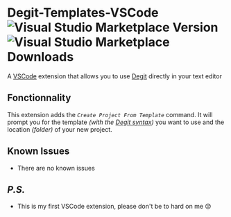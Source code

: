 # Degit-Templates-VSCode ![Visual Studio Marketplace Version](https://img.shields.io/visual-studio-marketplace/v/samumartineau.degit-templates) ![Visual Studio Marketplace Downloads](https://img.shields.io/visual-studio-marketplace/d/samumartineau.degit-templates)

A [VSCode](https://code.visualstudio.com/) extension that allows you to use [Degit](https://github.com/Rich-Harris/degit) directly in your text editor

## Fonctionnality

This extension adds the _`Create Project From Template`_ command. It will prompt you for the template _(with the [Degit syntax](https://github.com/Rich-Harris/degit#usage))_ you want to use and the location _(folder)_ of your new project.

## Known Issues

- There are no known issues

## _P.S._

- This is my first VSCode extension, please don't be to hard on me 😟
